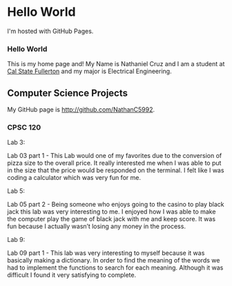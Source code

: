 <!DOCTYPE html>
<html>
<body>
<h1>Hello World</h1>
<p>I'm hosted with GitHub Pages.</p>
</body>
</html>

### Hello World

This is my home page and! My Name is Nathaniel Cruz and I am a student at [Cal State Fullerton](http://www.fullerton.edu/) and my major is Electrical Engineering.

## Computer Science Projects 

My GitHub page is http://github.com/NathanC5992.

### CPSC 120

Lab 3:

Lab 03 part 1 - This Lab would one of my favorites due to the conversion of pizza size to the overall price. It really interested me when I was able to put in the size that the price would be responded on the terminal. I felt like I was coding a calculator which was very fun for me. 

Lab 5:

Lab 05 part 2 - Being someone who enjoys going to the casino to play black jack this lab was very interesting to me. I enjoyed how I was able to make the computer play the game of black jack with me and keep score. It was fun because I actually wasn’t losing any money in the process.

Lab 9:

Lab 09 part 1 - This lab was very interesting to myself because it was basically making a dictionary. In order to find the meaning of the words we had to implement the functions to search for each meaning. Although it was difficult I found it very satisfying to complete.
